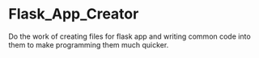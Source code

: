 # Flask_App_Creator
Do the work of creating files for flask app and writing common code into them to make programming them much quicker.
